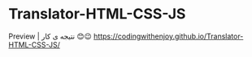 # Translator-HTML-CSS-JS

Preview | نتیجه ی کار 😊😉
https://codingwithenjoy.github.io/Translator-HTML-CSS-JS/
